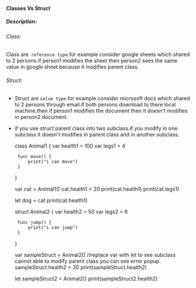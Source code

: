 #### Classes Vs Struct

##### Description:

###### Class:
 Class are` reference type`.for example consider google sheets which shared to 2 persons.if person1 modifies the sheet then person2 sees the same value in google sheet because it modifies parent class.
 
 ###### Struct:
 - Struct are `value type`.for example consider microsoft docs which shared to 2 persons through email.if both persons download to there local machine.then if person1 modifies the document then it doesn't modifies in person2 document.
 - if you use struct parent class into two subclass.if you modify in one subclass it doesn't modifies in parent class and in another subclass.
 
 

    
    
    class Animal1 {
        var health1 = 100
        var legs1 = 4
    
        func move() {
            print("i can move")
        }
    }
    
    var cat = Animal1()
    cat.health1 = 20
    print(cat.health1)
    print(cat.legs1)
    
    let dog = cat
    print(cat.health1)
    
    
    
    struct Animal2 {
        var health2 = 50
        var legs2 = 6
    
        func jump() {
            print("i can jump")
        }
    }
    
    var sampleStruct = Animal2()  //replace var with let to see subclass cannot able to modify parent class.you can see error popup.
    sampleStruct.health2 = 30
    print(sampleStruct.health2)
    
    let sampleStruct2 = Animal2()
    print(sampleStruct2.health2)
 
 


